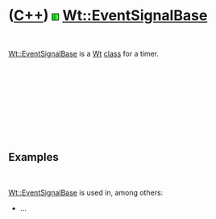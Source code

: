 



 

 

 

 

 

([C++](Cpp.md)) ![Wt](PicWt.png) [Wt::EventSignalBase](CppEventSignalBase.md)
===============================================================================

 

[Wt::EventSignalBase](CppEventSignalBase.md) is a [Wt](CppWt.md)
[class](CppClass.md) for a timer.

 

 

 

 

 

Examples
--------

 

[Wt::EventSignalBase](CppEventSignalBase.md) is used in, among others:

-   ...

 

 

 

 

 





 



